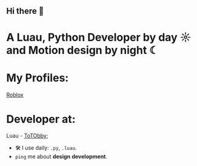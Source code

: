 ## Hi there 👋

# A Luau, Python Developer by day ☼ and Motion design by night ☾

# My Profiles:
[Roblox](https://www.roblox.com/users/3780060457/profile)
# Developer at:
Luau - [ToTObby](https://www.roblox.com/games/97077909024563/Test-of-Time-Obby);

- 🛠️ I use daily: `.py`, `.luau`.
- `ping` me about **design** **development**.
